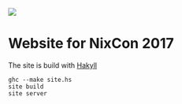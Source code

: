 <a href="https://travis-ci.org/cko/nixcon2017"><img src="https://travis-ci.org/cko/nixcon2017.svg?branch=master"></a>

# Website for NixCon 2017

The site is build with [Hakyll](https://jaspervdj.be/hakyll/)


    ghc --make site.hs
    site build
    site server
